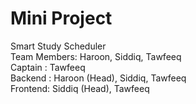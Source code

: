 # Mini Project
Smart Study Scheduler
<br>
Team Members: Haroon, Siddiq, Tawfeeq
<br>
Captain : Tawfeeq
<br>
Backend : Haroon (Head), Siddiq, Tawfeeq
<br>
Frontend: Siddiq (Head), Tawfeeq
<br>
